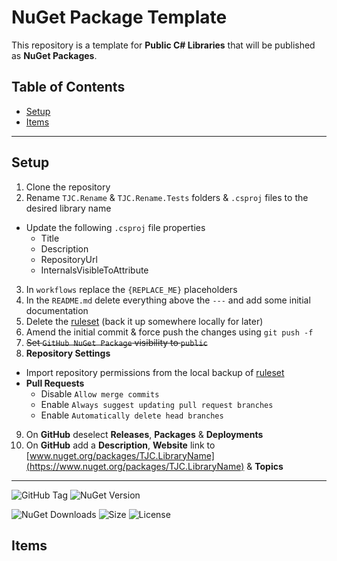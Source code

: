 # NuGet Package Template
This repository is a template for **Public C# Libraries** that will be published as **NuGet Packages**.

## Table of Contents
- [Setup](#setup)
- [Items](#items)

---
## Setup
1. Clone the repository
2. Rename `TJC.Rename` & `TJC.Rename.Tests` folders & `.csproj` files to the desired library name
  - Update the following `.csproj` file properties
	- Title
	- Description
	- RepositoryUrl
	- InternalsVisibleToAttribute
3. In `workflows` replace the `{REPLACE_ME}` placeholders
4. In the `README.md` delete everything above the `---` and add some initial documentation
5. Delete the [ruleset](.github/ruleset.json) (back it up somewhere locally for later)
6. Amend the initial commit & force push the changes using `git push -f`
7. ~~Set `GitHub NuGet Package` visibility to `public`~~
8. **Repository Settings**
  - Import repository permissions from the local backup of [ruleset](.github/ruleset.json)
  - **Pull Requests**
	- Disable `Allow merge commits`
	- Enable `Always suggest updating pull request branches`
	- Enable `Automatically delete head branches`
9. On **GitHub** deselect **Releases**, **Packages** & **Deployments**
10. On **GitHub** add a **Description**, **Website** link to [www.nuget.org/packages/TJC.LibraryName](https://www.nuget.org/packages/TJC.LibraryName) & **Topics**

---

![GitHub Tag](https://img.shields.io/github/v/tag/TJC-Tools/TJC.LibraryName) ![NuGet Version](https://img.shields.io/nuget/v/TJC.LibraryName)

![NuGet Downloads](https://img.shields.io/nuget/dt/TJC.LibraryName) ![Size](https://img.shields.io/github/repo-size/TJC-Tools/TJC.LibraryName) ![License](https://img.shields.io/github/license/TJC-Tools/TJC.LibraryName.svg)

## Items
